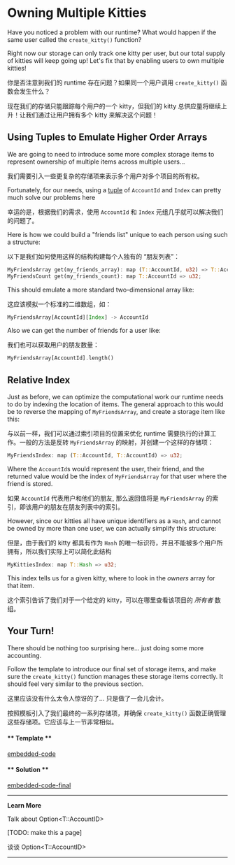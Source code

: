 Owning Multiple Kitties
===

Have you noticed a problem with our runtime? What would happen if the same user called the `create_kitty()` function?

Right now our storage can only track one kitty per user, but our total supply of kitties will keep going up! Let's fix that by enabling users to own multiple kitties!

你是否注意到我们的 runtime 存在问题？如果同一个用户调用 `create_kitty()` 函数会发生什么？

现在我们的存储只能跟踪每个用户的一个 kitty，但我们的 kitty 总供应量将继续上升！让我们通过让用户拥有多个 kitty 来解决这个问题！

## Using Tuples to Emulate Higher Order Arrays

We are going to need to introduce some more complex storage items to represent ownership of multiple items across multiple users...

我们需要引入一些更复杂的存储项来表示多个用户对多个项目的所有权。

Fortunately, for our needs, using a [tuple](https://doc.rust-lang.org/rust-by-example/primitives/tuples.html) of `AccountId` and `Index` can pretty much solve our problems here

幸运的是，根据我们的需求，使用 `AccountId` 和 `Index` 元组几乎就可以解决我们的问题了。

Here is how we could build a "friends list" unique to each person using such a structure:

以下是我们如何使用这样的结构构建每个人独有的 “朋友列表”：

```rust
MyFriendsArray get(my_friends_array): map (T::AccountId, u32) => T::AccountId;
MyFriendsCount get(my_friends_count): map T::AccountId => u32;
```

This should emulate a more standard two-dimensional array like:

这应该模拟一个标准的二维数组，如：

```rust
MyFriendsArray[AccountId][Index] -> AccountId
```

Also we can get the number of friends for a user like:

我们也可以获取用户的朋友数量：

```rust
MyFriendsArray[AccountId].length()
```

## Relative Index

Just as before, we can optimize the computational work our runtime needs to do by indexing the location of items. The general approach to this would be to reverse the mapping of `MyFriendsArray`, and create a storage item like this:

与以前一样，我们可以通过索引项目的位置来优化 runtime 需要执行的计算工作。一般的方法是反转 `MyFriendsArray` 的映射，并创建一个这样的存储项：

```rust
MyFriendsIndex: map (T::AccountId, T::AccountId) => u32;
```

Where the `AccountId`s would represent the user, their friend, and the returned value would be the index of `MyFriendsArray` for that user where the friend is stored.

如果 `AccountId` 代表用户和他们的朋友, 那么返回值将是 `MyFriendsArray` 的索引，即该用户的朋友在朋友列表中的索引。

However, since our kitties all have unique identifiers as a `Hash`, and cannot be owned by more than one user, we can actually simplify this structure:

但是，由于我们的 kitty 都具有作为 `Hash` 的唯一标识符，并且不能被多个用户所拥有，所以我们实际上可以简化此结构

```rust
MyKittiesIndex: map T::Hash => u32;
```

This index tells us for a given kitty, where to look in the *owners* array for that item.

这个索引告诉了我们对于一个给定的 kitty，可以在哪里查看该项目的 *所有者* 数组。

## Your Turn!

There should be nothing too surprising here... just doing some more accounting.

Follow the template to introduce our final set of storage items, and make sure the `create_kitty()` function manages these storage items correctly. It should feel very similar to the previous section.

这里应该没有什么太令人惊讶的了... 只是做了一会儿会计。

按照模板引入了我们最终的一系列存储项，并确保 `create_kitty()` 函数正确管理这些存储项。它应该与上一节非常相似。

<!-- tabs:start -->

#### ** Template **

[embedded-code](./assets/2.4-template.rs ':include :type=code embed-template')

#### ** Solution **

[embedded-code-final](./assets/2.4-finished-code.rs ':include :type=code embed-final')

<!-- tabs:end -->

---
**Learn More**

Talk about Option<T::AccountID>

[TODO: make this a page]

谈谈 Option<T::AccountID>

---